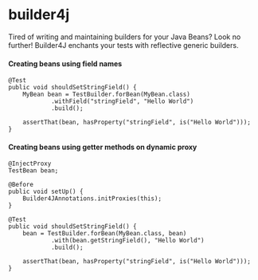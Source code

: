 builder4j
=========

Tired of writing and maintaining builders for your Java Beans? Look no further! 
Builder4J enchants your tests with reflective generic builders. 

#### Creating beans using field names
```
@Test
public void shouldSetStringField() {
    MyBean bean = TestBuilder.forBean(MyBean.class)
            .withField("stringField", "Hello World")
            .build();

    assertThat(bean, hasProperty("stringField", is("Hello World")));
}
```

#### Creating beans using getter methods on dynamic proxy
```
@InjectProxy
TestBean bean;

@Before
public void setUp() {
    Builder4JAnnotations.initProxies(this);
}

@Test
public void shouldSetStringField() {
    bean = TestBuilder.forBean(MyBean.class, bean)
            .with(bean.getStringField(), "Hello World")
            .build();

    assertThat(bean, hasProperty("stringField", is("Hello World")));
}
```
